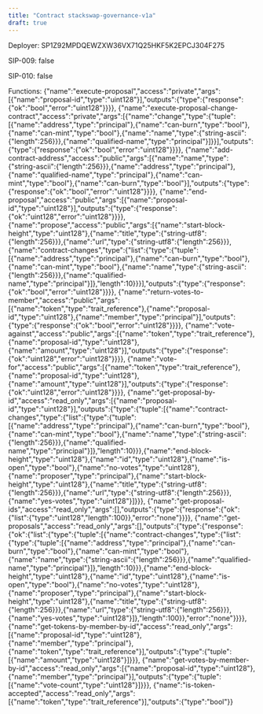 ```yaml
---
title: "Contract stackswap-governance-v1a"
draft: true
---
```

Deployer: SP1Z92MPDQEWZXW36VX71Q25HKF5K2EPCJ304F275

SIP-009: false

SIP-010: false

Functions:
{"name":"execute-proposal","access":"private","args":[{"name":"proposal-id","type":"uint128"}],"outputs":{"type":{"response":{"ok":"bool","error":"uint128"}}}}, {"name":"execute-proposal-change-contract","access":"private","args":[{"name":"change","type":{"tuple":[{"name":"address","type":"principal"},{"name":"can-burn","type":"bool"},{"name":"can-mint","type":"bool"},{"name":"name","type":{"string-ascii":{"length":256}}},{"name":"qualified-name","type":"principal"}]}}],"outputs":{"type":{"response":{"ok":"bool","error":"uint128"}}}}, {"name":"add-contract-address","access":"public","args":[{"name":"name","type":{"string-ascii":{"length":256}}},{"name":"address","type":"principal"},{"name":"qualified-name","type":"principal"},{"name":"can-mint","type":"bool"},{"name":"can-burn","type":"bool"}],"outputs":{"type":{"response":{"ok":"bool","error":"uint128"}}}}, {"name":"end-proposal","access":"public","args":[{"name":"proposal-id","type":"uint128"}],"outputs":{"type":{"response":{"ok":"uint128","error":"uint128"}}}}, {"name":"propose","access":"public","args":[{"name":"start-block-height","type":"uint128"},{"name":"title","type":{"string-utf8":{"length":256}}},{"name":"url","type":{"string-utf8":{"length":256}}},{"name":"contract-changes","type":{"list":{"type":{"tuple":[{"name":"address","type":"principal"},{"name":"can-burn","type":"bool"},{"name":"can-mint","type":"bool"},{"name":"name","type":{"string-ascii":{"length":256}}},{"name":"qualified-name","type":"principal"}]},"length":10}}}],"outputs":{"type":{"response":{"ok":"bool","error":"uint128"}}}}, {"name":"return-votes-to-member","access":"public","args":[{"name":"token","type":"trait_reference"},{"name":"proposal-id","type":"uint128"},{"name":"member","type":"principal"}],"outputs":{"type":{"response":{"ok":"bool","error":"uint128"}}}}, {"name":"vote-against","access":"public","args":[{"name":"token","type":"trait_reference"},{"name":"proposal-id","type":"uint128"},{"name":"amount","type":"uint128"}],"outputs":{"type":{"response":{"ok":"uint128","error":"uint128"}}}}, {"name":"vote-for","access":"public","args":[{"name":"token","type":"trait_reference"},{"name":"proposal-id","type":"uint128"},{"name":"amount","type":"uint128"}],"outputs":{"type":{"response":{"ok":"uint128","error":"uint128"}}}}, {"name":"get-proposal-by-id","access":"read_only","args":[{"name":"proposal-id","type":"uint128"}],"outputs":{"type":{"tuple":[{"name":"contract-changes","type":{"list":{"type":{"tuple":[{"name":"address","type":"principal"},{"name":"can-burn","type":"bool"},{"name":"can-mint","type":"bool"},{"name":"name","type":{"string-ascii":{"length":256}}},{"name":"qualified-name","type":"principal"}]},"length":10}}},{"name":"end-block-height","type":"uint128"},{"name":"id","type":"uint128"},{"name":"is-open","type":"bool"},{"name":"no-votes","type":"uint128"},{"name":"proposer","type":"principal"},{"name":"start-block-height","type":"uint128"},{"name":"title","type":{"string-utf8":{"length":256}}},{"name":"url","type":{"string-utf8":{"length":256}}},{"name":"yes-votes","type":"uint128"}]}}}, {"name":"get-proposal-ids","access":"read_only","args":[],"outputs":{"type":{"response":{"ok":{"list":{"type":"uint128","length":100}},"error":"none"}}}}, {"name":"get-proposals","access":"read_only","args":[],"outputs":{"type":{"response":{"ok":{"list":{"type":{"tuple":[{"name":"contract-changes","type":{"list":{"type":{"tuple":[{"name":"address","type":"principal"},{"name":"can-burn","type":"bool"},{"name":"can-mint","type":"bool"},{"name":"name","type":{"string-ascii":{"length":256}}},{"name":"qualified-name","type":"principal"}]},"length":10}}},{"name":"end-block-height","type":"uint128"},{"name":"id","type":"uint128"},{"name":"is-open","type":"bool"},{"name":"no-votes","type":"uint128"},{"name":"proposer","type":"principal"},{"name":"start-block-height","type":"uint128"},{"name":"title","type":{"string-utf8":{"length":256}}},{"name":"url","type":{"string-utf8":{"length":256}}},{"name":"yes-votes","type":"uint128"}]},"length":100}},"error":"none"}}}}, {"name":"get-tokens-by-member-by-id","access":"read_only","args":[{"name":"proposal-id","type":"uint128"},{"name":"member","type":"principal"},{"name":"token","type":"trait_reference"}],"outputs":{"type":{"tuple":[{"name":"amount","type":"uint128"}]}}}, {"name":"get-votes-by-member-by-id","access":"read_only","args":[{"name":"proposal-id","type":"uint128"},{"name":"member","type":"principal"}],"outputs":{"type":{"tuple":[{"name":"vote-count","type":"uint128"}]}}}, {"name":"is-token-accepted","access":"read_only","args":[{"name":"token","type":"trait_reference"}],"outputs":{"type":"bool"}}
